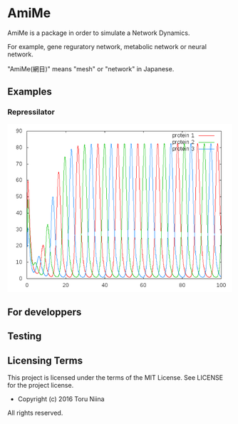 AmiMe
====

AmiMe is a package in order to simulate a Network Dynamics.

For example, gene reguratory network, metabolic network or neural network.

"AmiMe(網目)" means "mesh" or "network" in Japanese.

## Examples

### Repressilator

![repressilator](data/repressilator.png)

## For developpers

## Testing

## Licensing Terms
This project is licensed under the terms of the MIT License.
See LICENSE for the project license.

- Copyright (c) 2016 Toru Niina

All rights reserved.
